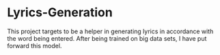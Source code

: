 # Lyrics-Generation
This project targets to be a helper in generating lyrics in accordance with the word being entered.
After being trained on big data sets, I have put forward this model.
